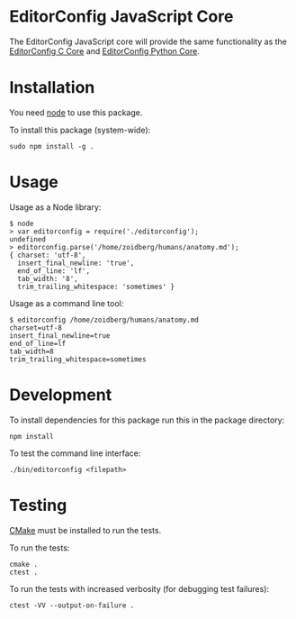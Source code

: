 # EditorConfig JavaScript Core

The EditorConfig JavaScript core will provide the same functionality as the
[EditorConfig C Core][] and [EditorConfig Python Core][].

[EditorConfig C Core]: https://github.com/editorconfig/editorconfig-core
[EditorConfig Python Core]: https://github.com/editorconfig/editorconfig-core-py

# Installation

You need [node][] to use this package.

To install this package (system-wide):

    sudo npm install -g .

# Usage

Usage as a Node library:

    $ node
    > var editorconfig = require('./editorconfig');
    undefined
    > editorconfig.parse('/home/zoidberg/humans/anatomy.md');
    { charset: 'utf-8',
      insert_final_newline: 'true',
      end_of_line: 'lf',
      tab_width: '8',
      trim_trailing_whitespace: 'sometimes' }


Usage as a command line tool:

    $ editorconfig /home/zoidberg/humans/anatomy.md
    charset=utf-8
    insert_final_newline=true
    end_of_line=lf
    tab_width=8
    trim_trailing_whitespace=sometimes

# Development

To install dependencies for this package run this in the package directory:

    npm install

To test the command line interface:

    ./bin/editorconfig <filepath>

[node]: http://nodejs.org/

# Testing

[CMake][] must be installed to run the tests.

To run the tests:

    cmake .
    ctest .

To run the tests with increased verbosity (for debugging test failures):

    ctest -VV --output-on-failure .

[cmake]: http://www.cmake.org
